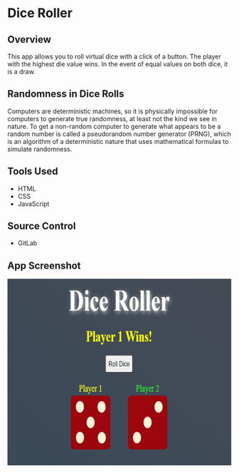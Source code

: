 # Dice Roller

## Overview
This app allows you to roll virtual dice with a click of a button. The player with the highest die value wins. In the event of equal values on both dice, it is a draw.  

## Randomness in Dice Rolls
Computers are deterministic machines, so it is physically impossible for computers to generate true randomness, at least not the kind we see in nature. To get a non-random computer to generate what appears to be a random number is called a pseudorandom number generator (PRNG), which is an algorithm of a deterministic nature that uses mathematical formulas to simulate randomness. 

## Tools Used
- HTML
- CSS
- JavaScript

## Source Control 
- GitLab

## App Screenshot
<img src="https://github.com/junmian/dice-roller/blob/main/app-image.png" width="720" height="419" alt="Dice Roller Screenshot" title="Dice Roller">